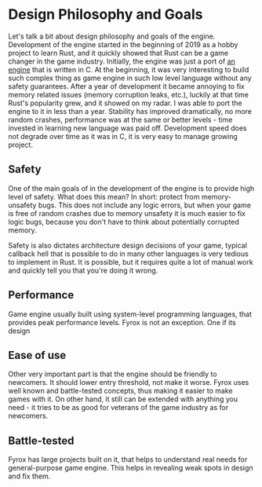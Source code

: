 # Design Philosophy and Goals

Let's talk a bit about design philosophy and goals of the engine. Development of the engine started in the beginning
of 2019 as a hobby project to learn Rust, and it quickly showed that Rust can be a game changer in the game industry.
Initially, the engine was just a port of [an engine](https://github.com/mrDIMAS/DmitrysEngine) that is written in C.
At the beginning, it was very interesting to build such complex thing as game engine in such low level language without
any safety guarantees. After a year of development it became annoying to fix memory related issues (memory corruption
leaks, etc.), luckily at that time Rust's popularity grew, and it showed on my radar. I was able to port the engine
to it in less than a year. Stability has improved dramatically, no more random crashes, performance was at the same or
better levels - time invested in learning new language was paid off. Development speed does not degrade over time as it
was in C, it is very easy to manage growing project.

## Safety

One of the main goals of in the development of the engine is to provide high level of safety. What does this mean? 
In short: protect from memory-unsafety bugs. This does not include any logic errors, but when your game is free 
of random crashes due to memory unsafety it is much easier to fix logic bugs, because you don't have to think about
potentially corrupted memory.

Safety is also dictates architecture design decisions of your game, typical callback hell that is possible to do in
many other languages is very tedious to implement in Rust. It is possible, but it requires quite a lot of manual work
and quickly tell you that you're doing it wrong.

## Performance

Game engine usually built using system-level programming languages, that provides peak performance levels. Fyrox is not
an exception. One if its design 

## Ease of use

Other very important part is that the engine should be friendly to newcomers. It should lower entry threshold, not make
it worse. Fyrox uses well known and battle-tested concepts, thus making it easier to make games with it. On other hand,
it still can be extended with anything you need - it tries to be as good for veterans of the game industry as for 
newcomers.

## Battle-tested

Fyrox has large projects built on it, that helps to understand real needs for general-purpose game engine. This helps
in revealing weak spots in design and fix them.